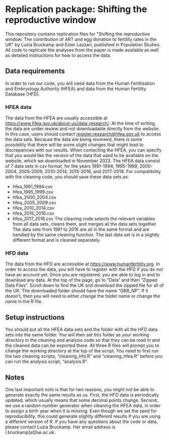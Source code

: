 # Replication package: Shifting the reproductive window
This repository contains replication files for "Shifting the reproductive window: The contribution of ART and egg donation to fertility rates in the UK" by Luzia Bruckamp and Ester Lazzari, published in Population Studies. All code to replicate the analyses from the paper is made available as well as detailed instructions for how to access the data.
## Data requirements
In order to run our code, you will need data from the Human Fertilisation and Embryology Authority (HFEA) and data from the Human Fertility Database (HFD).
### HFEA data
The data from the HFEA are usually accessible at https://www.hfea.gov.uk/about-us/data-research/. At the time of writing, the data are under review and not downloadable directly from the website. In this case, users should contact register.research@hfea.gov.uk to access the data sets. Because the data are being reviewed, there is some possibility that there will be some slight changes that might lead to discrepancies with our results. When contacting the HFEA, you can specify that you would like the version of the data that used to be available on the website, which we downloaded in November 2023.
The HFEA data consist of 7 data sets in csv format, for the years 1991-1994, 1995-1999, 2000-2004, 2005-2009, 2010-2014, 2015-2016, and 2017-2018. For compatibility with the cleaning code, you should save these data sets as:
- hfea_1991_1994.csv
- hfea_1995_1999.csv
- hfea_2000_2004.csv
- hfea_2005_2009.csv
- hfea_2010_2014.csv
- hfea_2015_2016.csv
- hfea_2017_2018.csv
The cleaning code selects the relevant variables from all data sets, cleans them, and merges all the data sets together. The data sets from 1991 to 2016 are all in the same format and are handled by the same cleaning function. The last data set is in a slightly different format and is cleaned separately.
### HFD data
The data from the HFD are accessible at https://www.humanfertility.org. In order to access the data, you will have to register with the HFD if you do not have an account yet. Once you are registered, you are able to log in and to download any data.
At the top of the page, go to “Data” and then “Zipped Data Files”. Scroll down to find the UK and download the zipped file for all of the UK. The downloaded folder should have the name “GBR_NP”. If it doesn’t, then you will need to either change the folder name or change the name in the R file.
## Setup instructions
You should put all the HFEA data sets and the folder with all the HFD data sets into the same folder. You will then set this folder as your working directory in the cleaning and analysis code so that they can be read in and the cleaned data can be exported there. All three R files will prompt you to change the working directory at the top of the script.
You need to first run the two cleaning scripts, “cleaning_hfd.R” and “cleaning_hfea.R” before you can run the analysis script, “analysis.R”.
## Notes
One last important note is that for two reasons, you might not be able to generate exactly the same results as us. First, the HFD data is periodically updated, which usually means that some decimal points change. Second, we use a random number generator when cleaning the HFEA data, in order to assign a birth year when it is missing. Even though we set the seed for reproducibility, this could generate slightly different results if you are using a different version of R.
If you have any questions about the code or data, please contact Luzia Bruckamp. Her email address is l.bruckamp[at]lse.ac.uk.
